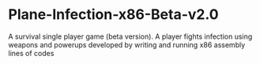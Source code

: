 # Plane-Infection-x86-Beta-v2.0
A survival single player game (beta version). A player fights infection using weapons and powerups developed by writing and running x86 assembly lines of codes
